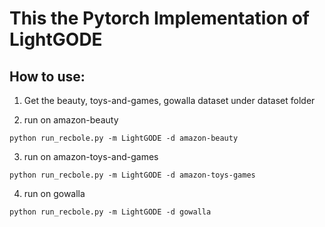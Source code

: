 # This the Pytorch Implementation of LightGODE

## How to use:
1. Get the beauty, toys-and-games, gowalla dataset under dataset folder

2. run on amazon-beauty
```
python run_recbole.py -m LightGODE -d amazon-beauty
```

3. run on amazon-toys-and-games
```
python run_recbole.py -m LightGODE -d amazon-toys-games
```

4. run on gowalla
```
python run_recbole.py -m LightGODE -d gowalla
```